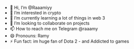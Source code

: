 - 👋 Hi, I’m @Raaamiyy
- 👀 I’m interested in crypto
- 🌱 I’m currently learning a lot of things in web 3
- 💞️ I’m looking to collaborate on projects
- 📫 How to reach me on Telegram @raaamy
- 😄 Pronouns: Ramy
- ⚡ Fun fact: im huge fan of Dota 2 - and Addicted to games

<!---
Raaamiyy/Raaamiyy is a ✨ special ✨ repository because its `README.md` (this file) appears on your GitHub profile.
You can click the Preview link to take a look at your changes.
--->
